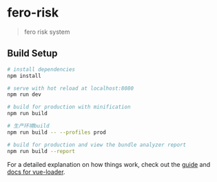 # fero-risk

> fero risk system

## Build Setup

``` bash
# install dependencies
npm install

# serve with hot reload at localhost:8080
npm run dev

# build for production with minification
npm run build

# 生产环境build
npm run build -- --profiles prod

# build for production and view the bundle analyzer report
npm run build --report
```

For a detailed explanation on how things work, check out the [guide](http://vuejs-templates.github.io/webpack/) and [docs for vue-loader](http://vuejs.github.io/vue-loader).
